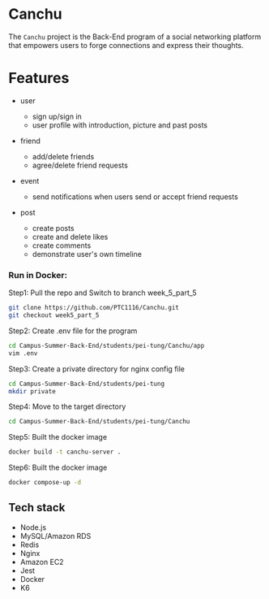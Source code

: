 # Canchu
The `Canchu` project is the Back-End program of a social networking platform that empowers users to forge connections and express their thoughts.

# Features
- user
    - sign up/sign in
    - user profile with introduction, picture and past posts

- friend
    - add/delete friends
    - agree/delete friend requests
- event 
    - send notifications when users send or accept friend requests
- post
    - create posts
    - create and delete likes
    - create comments
    - demonstrate user's own timeline

### Run in Docker:
Step1: Pull the repo and Switch to branch week_5_part_5
```bash
git clone https://github.com/PTC1116/Canchu.git
git checkout week5_part_5
```
Step2: Create .env file for the program 
```bash
cd Campus-Summer-Back-End/students/pei-tung/Canchu/app
vim .env
```
Step3: Create a private directory for nginx config file 
```bash
cd Campus-Summer-Back-End/students/pei-tung
mkdir private
```
Step4: Move to the target directory
```bash
cd Campus-Summer-Back-End/students/pei-tung/Canchu
```
Step5: Built the docker image
```bash
docker build -t canchu-server .
```
Step6: Built the docker image
```bash
docker compose-up -d
```

## Tech stack
- Node.js
- MySQL/Amazon RDS
- Redis
- Nginx
- Amazon EC2
- Jest
- Docker
- K6
